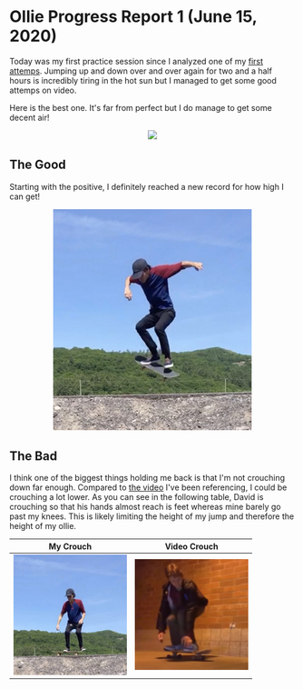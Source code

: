 
# Ollie Progress Report 1 (June 15, 2020)

Today was my first practice session since I analyzed one of my [first attemps](ollie-first-attempts.md). 
Jumping up and down over and over again for two and a half hours is incredibly tiring in the hot 
sun but I managed to get some good attemps on video.

Here is the best one. It's far from perfect but I do manage to get some decent air!

<p align="center">
  <img src="ollie3.gif" />
</p>

## The Good

Starting with the positive, I definitely reached a new record for how high I can get!

<p align="center">
  <img src="ollie-height.JPG" width="350"/>
</p>

## The Bad

I think one of the biggest things holding me back is that I'm not crouching down far enough.
Compared to [the video](https://www.youtube.com/watch?v=7Wd5_VC5U0I&feature=youtu.be) I've been 
referencing, I could be crouching a lot lower. As you can see in the following table, David is
crouching so that his hands almost reach is feet whereas mine barely go past my knees. This 
is likely limiting the height of my jump and therefore the height of my ollie.

My Crouch                                 | Video Crouch
:----------------------------------------:|:-------------------------:
<img src="ollie-crouch.JPG" width="200"/> | <img src="reference-crouch.PNG" width="200"/>
